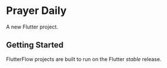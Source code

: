 # Prayer Daily

A new Flutter project.

## Getting Started

FlutterFlow projects are built to run on the Flutter _stable_ release.
